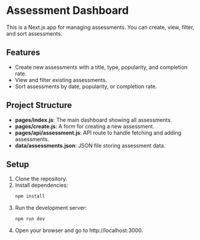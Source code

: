 # Assessment Dashboard

This is a Next.js app for managing assessments. You can create, view, filter, and sort assessments.

## Features

- Create new assessments with a title, type, popularity, and completion rate.
- View and filter existing assessments.
- Sort assessments by date, popularity, or completion rate.

## Project Structure

- **pages/index.js**: The main dashboard showing all assessments.
- **pages/create.js**: A form for creating a new assessment.
- **pages/api/assessment.js**: API route to handle fetching and adding assessments.
- **data/assessments.json**: JSON file storing assessment data.

## Setup

1. Clone the repository.
2. Install dependencies:
   ```bash
   npm install
3. Run the development server:
    ```bash
   npm run dev
4. Open your browser and go to http://localhost:3000.
